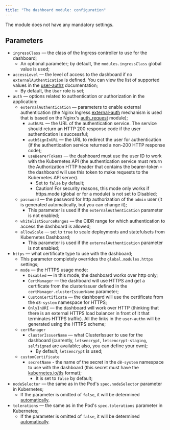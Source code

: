```yaml
---
title: "The dashboard module: configuration"
---
```


The module does not have any mandatory settings.

## Parameters
* `ingressClass` —  the class of the Ingress controller to use for the dashboard;
    * An optional parameter; by default, the `modules.ingressClass` global value is used;
* `accessLevel` — the level of access to the dashboard if no `externalAuthentication` is defined. You can view the list of supported values in the [user-authz](../../modules/140-user-authz/) documentation;
    * By default, the `User` role is set;
* `auth` — options related to authentication or authorization in the application:
    * `externalAuthentication` — parameters to enable external authentication (the Nginx Ingress [external-auth](https://kubernetes.github.io/ingress-nginx/examples/auth/external-auth/) mechanism is used that is based on the Nginx's [auth_request](http://nginx.org/en/docs/http/ngx_http_auth_request_module.html) module);
         * `authURL` — the URL of the authentication service. The service should return an HTTP 200 response code if the user authentication is successful;
         * `authSignInURL` — the URL to redirect the user for authentication (if the authentication service returned a non-200 HTTP response code);
         * `useBearerTokens` — the dashboard must use the user ID to work with the Kubernetes API (the authentication service must return the Authorization HTTP header that contains the bearer-token – the dashboard will use this token to make requests to the Kubernetes API server).
             * Set to `false` by default;
             * Caution! For security reasons, this mode only works if https.mode (global or for a module) is not set to Disabled;
    * `password` — the password for http authorization of the `admin` user (it is generated automatically, but you can change it);
         * This parameter is used if the `externalAuthentication` parameter is not enabled;
    * `whitelistSourceRanges` — the CIDR range for which authentication to access the dashboard is allowed;
    * `allowScale` — set to `true` to scale deployments and statefulsets from Kubernetes Dashboard;
         * This parameter is used if the `externalAuthentication` parameter is not enabled;
* `https` — what certificate type to use with the dashboard;
    * This parameter completely overrides the `global.modules.https` settings;
    * `mode` — the HTTPS usage mode:
        * `Disabled` — in this mode, the dashboard works over http only;
        * `CertManager` — the dashboard will use HTTPS and get a certificate from the clusterissuer defined in the `certManager.clusterIssuerName` parameter;
        * `CustomCertificate` — the dashboard will use the certificate from the `d8-system` namespace for HTTPS;
        * `OnlyInURI` — the dashboard will work over HTTP (thinking that there is an external HTTPS load balancer in front of it that terminates HTTPS traffic). All the links in the `user-authn` will be generated using the HTTPS scheme;
    * `certManager`
      * `clusterIssuerName` — what ClusterIssuer to use for the dashboard (currently, `letsencrypt`, `letsencrypt-staging`, `selfsigned` are available; also, you can define your own);
        * By default, `letsencrypt` is used;
    * `customCertificate`
      * `secretName` - the name of the secret in the `d8-system` namespace to use with the dashboard (this secret must have the [kubernetes.io/tls](https://kubernetes.github.io/ingress-nginx/user-guide/tls/#tls-secrets) format);
        * It is set to `false` by default;
* `nodeSelector` — the same as in the Pod's `spec.nodeSelector` parameter in Kubernetes;
    * If the parameter is omitted of `false`, it will be determined [automatically](../../#advanced-scheduling).
* `tolerations` — the same as in the Pod's `spec.tolerations` parameter in Kubernetes;
    * If the parameter is omitted of `false`, it will be determined [automatically](../../#advanced-scheduling).

